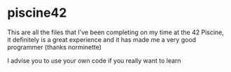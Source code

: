 # piscine42

This are all the files that I've been completing on my time at the 42 Piscine, it definitely is a great experience and it has made me a very good programmer (thanks norminette)


I advise you to use your own code if you really want to learn

